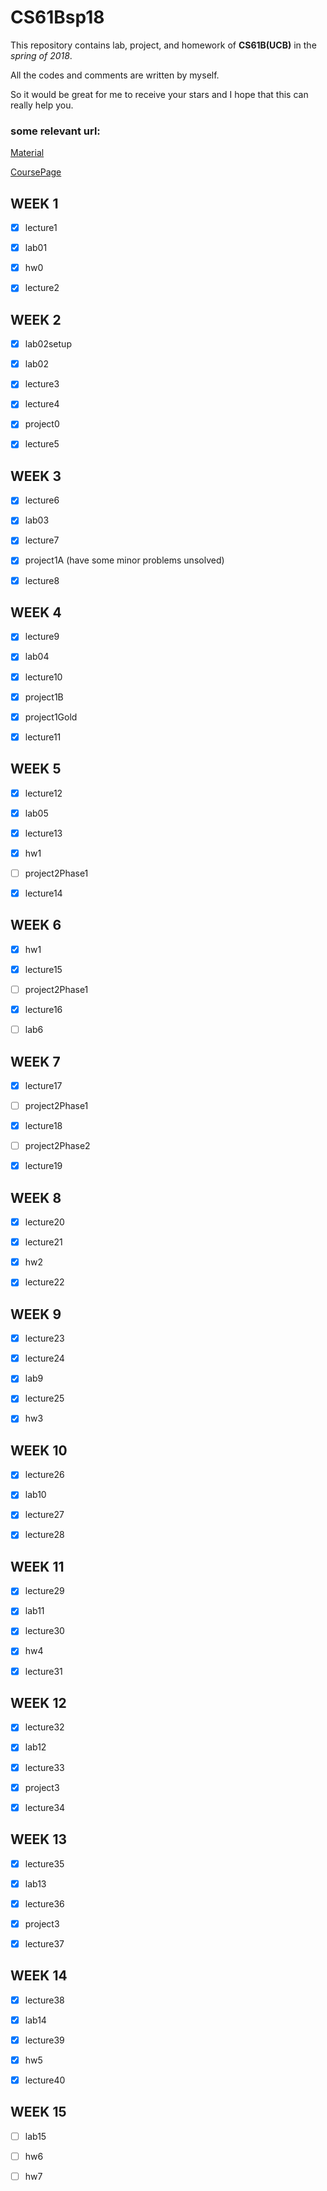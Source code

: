 # CS61Bsp18

This repository contains lab, project, and homework of **CS61B(UCB)** in the  *spring of 2018*.

All the codes and comments are written by myself.

So it would be great for me to receive your stars and I hope that this can really help you.

### some relevant url:

[Material](https://joshhug.gitbooks.io/hug61b/content/)

[CoursePage](https://sp18.datastructur.es/)



## WEEK 1

- [x] lecture1
- [x] lab01
- [x] hw0
- [x] lecture2



## WEEK 2

- [x] lab02setup
- [x] lab02
- [x] lecture3
- [x] lecture4
- [x] project0
- [x] lecture5



## WEEK 3

- [x] lecture6
- [x] lab03
- [x] lecture7
- [x] project1A (have some minor problems unsolved)
- [x] lecture8



## WEEK 4

- [x] lecture9
- [x] lab04
- [x] lecture10
- [x] project1B
- [x] project1Gold
- [x] lecture11



## WEEK 5

- [x] lecture12
- [x] lab05
- [x] lecture13
- [x] hw1
- [ ] project2Phase1
- [x] lecture14



## WEEK 6

- [x] hw1
- [x] lecture15
- [ ] project2Phase1
- [x] lecture16
- [ ] lab6



## WEEK 7

- [x] lecture17
- [ ] project2Phase1
- [x] lecture18
- [ ] project2Phase2
- [x] lecture19



## WEEK 8

- [x] lecture20
- [x] lecture21
- [x] hw2
- [x] lecture22



## WEEK 9

- [x] lecture23
- [x] lecture24
- [x] lab9
- [x] lecture25
- [x] hw3



## WEEK 10

- [x] lecture26
- [x] lab10
- [x] lecture27
- [x] lecture28



## WEEK 11

- [x] lecture29
- [x] lab11
- [x] lecture30
- [x] hw4
- [x] lecture31



## WEEK 12

- [x] lecture32
- [x] lab12
- [x] lecture33
- [x] project3
- [x] lecture34



## WEEK 13

- [x] lecture35
- [x] lab13
- [x] lecture36
- [x] project3
- [x] lecture37



## WEEK 14

- [x] lecture38
- [x] lab14
- [x] lecture39
- [x] hw5
- [x] lecture40



## WEEK 15

- [ ] lab15
- [ ] hw6
- [ ] hw7







